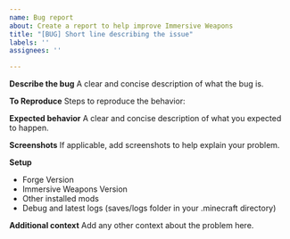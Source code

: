 ```yaml
---
name: Bug report
about: Create a report to help improve Immersive Weapons
title: "[BUG] Short line describing the issue"
labels: ''
assignees: ''

---
```


**Describe the bug**
A clear and concise description of what the bug is.

**To Reproduce**
Steps to reproduce the behavior:

**Expected behavior**
A clear and concise description of what you expected to happen.

**Screenshots**
If applicable, add screenshots to help explain your problem.

**Setup**
 - Forge Version
 - Immersive Weapons Version
 - Other installed mods
- Debug and latest logs (saves/logs folder in your .minecraft directory)

**Additional context**
Add any other context about the problem here.
